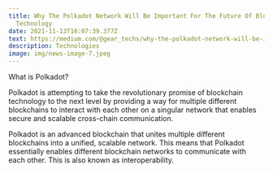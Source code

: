 ```yaml
---
title: Why The Polkadot Network Will Be Important For The Future Of Blockchain
  Technology
date: 2021-11-13T16:07:39.377Z
text: https://medium.com/@gear_techs/why-the-polkadot-network-will-be-important-for-the-future-of-blockchain-technology-eb61f732fe9c
description: Technologies
image: img/news-image-7.jpeg
---
```

What is Polkadot?

Polkadot is attempting to take the revolutionary promise of blockchain technology to the next level by providing a way for multiple different blockchains to interact with each other on a singular network that enables secure and scalable cross-chain communication.

Polkadot is an advanced blockchain that unites multiple different blockchains into a unified, scalable network. This means that Polkadot essentially enables different blockchain networks to communicate with each other. This is also known as interoperability.